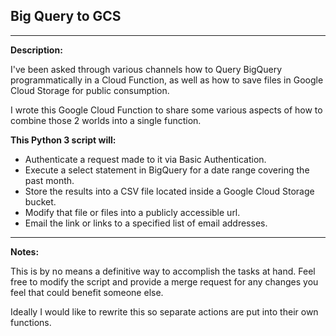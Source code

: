 ## Big Query to GCS
<hr>
<b>Description:</b>

I've been asked through various channels how to Query BigQuery programmatically in a Cloud Function, as well as how to save files in Google Cloud Storage for public consumption.

I wrote this Google Cloud Function to share some various aspects of how to combine those 2 worlds into a single function.

<b>This Python 3 script will:</b>

<ul>
	<li>Authenticate a request made to it via Basic Authentication.</li>
	<li>Execute a select statement in BigQuery for a date range covering the past month.</li>
	<li>Store the results into a CSV file located inside a Google Cloud Storage bucket.</li>
	<li>Modify that file or files into a publicly accessible url.</li>
	<li>Email the link or links to a specified list of email addresses.</li>
</ul>

<hr>

<b>Notes:</b>

This is by no means a definitive way to accomplish the tasks at hand.  Feel free to modify the script and provide a merge request for any changes you feel that could benefit someone else.

Ideally I would like to rewrite this so separate actions are put into their own functions.